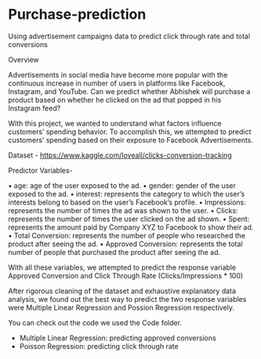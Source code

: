 # Purchase-prediction

Using advertisement campaigns data to predict click through rate and total conversions

Overview

Advertisements in social media have become more popular with the continuous increase in number of users in platforms like Facebook, Instagram, and YouTube. Can we predict whether Abhishek will purchase a product based on whether he clicked on the ad that popped in his Instagram feed?

With this project, we wanted to understand what factors influence customers’ spending behavior. To accomplish this, we attempted to predict customers’ spending based on their exposure to Facebook Advertisements.

Dataset - https://www.kaggle.com/loveall/clicks-conversion-tracking

Predictor Variables-

• age: age of the user exposed to the ad. 
• gender: gender of the user exposed to the ad.
• interest: represents the category to which the user’s interests belong to based on the user’s Facebook’s profile.
• Impressions: represents the number of times the ad was shown to the user. 
• Clicks: represents the number of times the user clicked on the ad shown. 
• Spent: represents the amount paid by Company XYZ to Facebook to show their ad.
• Total Conversion: represents the number of people who researched the product after seeing the ad. 
• Approved Conversion: represents the total number of people that purchased the product after seeing the ad.

With all these variables, we attempted to predict the response variable Approved Conversion and Click Through Rate (Clicks/Impressions * 100)

After rigorous cleaning of the dataset and exhaustive explanatory data analysis, we found out the best way to predict the two response variables were Multiple Linear Regression and Possion Regression respectively.

You can check out the code we used the Code folder.
- Multiple Linear Regression: predicting approved conversions
- Poisson Regression: predicting click through rate
